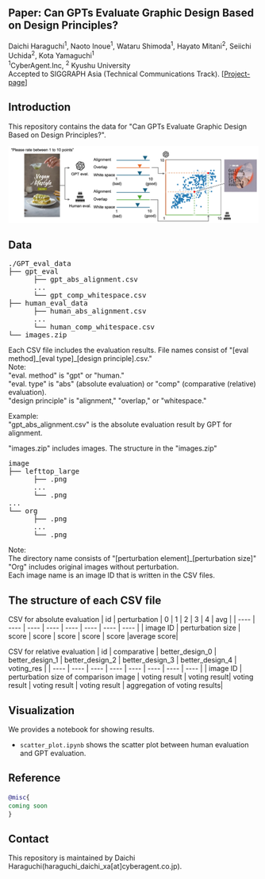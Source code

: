 ## Paper: Can GPTs Evaluate Graphic Design Based on Design Principles?
Daichi Haraguchi<sup>1</sup>, Naoto Inoue<sup>1</sup>, Wataru Shimoda<sup>1</sup>, Hayato Mitani<sup>2</sup>, Seiichi Uchida<sup>2</sup>, Kota Yamaguchi<sup>1</sup>  
<sup>1</sup>CyberAgent.Inc, <sup>2</sup> Kyushu University  
Accepted to SIGGRAPH Asia (Technical Communications Track).
[[Project-page](https://cyberagentailab.github.io/Graphic-design-evaluation/)]

## Introduction
This repository contains the data for "Can GPTs Evaluate Graphic Design Based on Design Principles?".

<img src = "https://github.com/CyberAgentAILab/Graphic-design-evaluation/blob/projectpage/docs/images/teaser.jpg" title = "teaser" >

## Data
<pre>
./GPT_eval_data
├── gpt_eval
      ├── gpt_abs_alignment.csv
      ...
      └── gpt_comp_whitespace.csv
├── human_eval_data
      ├── human_abs_alignment.csv
      ...
      └── human_comp_whitespace.csv
└── images.zip
</pre>
Each CSV file includes the evaluation results.
File names consist of "[eval method]_[eval type]\_[design principle].csv."  
Note:  
"eval. method" is "gpt" or "human."  
"eval. type" is "abs" (absolute evaluation) or "comp" (comparative (relative) evaluation).  
"design principle" is "alignment," "overlap," or "whitespace."  

Example:  
"gpt_abs_alignment.csv" is the absolute evaluation result by GPT for alignment. 

"images.zip" includes images.
The structure in the "images.zip"  
<pre>
image
├── lefttop_large
      ├── <image_ID>.png
      ...
      └── <image_ID>.png
...
└── org
      ├── <image_ID>.png
      ...
      └── <image_ID>.png
</pre>

Note:  
The directory name consists of "[perturbation element]_[perturbation size]"  
"Org" includes original images without perturbation.  
Each image name is an image ID that is written in the CSV files.  



## The structure of each CSV file
CSV for absolute evaluation
| id | perturbation | 0 | 1 | 2 | 3 | 4 | avg |
| ---- | ---- | ---- | ---- | ---- | ---- | ---- | ---- |
| image ID | perturbation size | score | score | score | score | score |average score|

CSV for relative evaluation
| id | comparative | better_design_0 | better_design_1 | better_design_2 | better_design_3 | better_design_4 | voting_res |
| ---- | ---- | ---- | ---- | ---- | ---- | ---- | ---- |
| image ID | perturbation size of comparison image | voting result | voting result| voting result | voting result | voting result | aggregation of voting results|


## Visualization
We provides a notebook for showing results.  
- `scatter_plot.ipynb` shows the scatter plot between human evaluation and GPT evaluation.  

## Reference
```bibtex
@misc{
coming soon
}
```

## Contact
This repository is maintained by Daichi Haraguchi(haraguchi_daichi_xa[at]cyberagent.co.jp).
